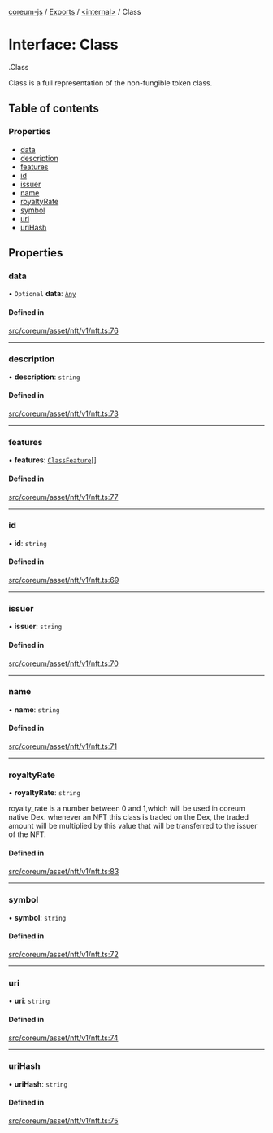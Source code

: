 [coreum-js](../README.md) / [Exports](../modules.md) / [<internal\>](../modules/internal_.md) / Class

# Interface: Class

[<internal>](../modules/internal_.md).Class

Class is a full representation of the non-fungible token class.

## Table of contents

### Properties

- [data](internal_.Class.md#data)
- [description](internal_.Class.md#description)
- [features](internal_.Class.md#features)
- [id](internal_.Class.md#id)
- [issuer](internal_.Class.md#issuer)
- [name](internal_.Class.md#name)
- [royaltyRate](internal_.Class.md#royaltyrate)
- [symbol](internal_.Class.md#symbol)
- [uri](internal_.Class.md#uri)
- [uriHash](internal_.Class.md#urihash)

## Properties

### data

• `Optional` **data**: [`Any`](../modules/internal_.md#any)

#### Defined in

[src/coreum/asset/nft/v1/nft.ts:76](https://github.com/CooperFoundation/coreum-js/blob/1aa4fb5/src/coreum/asset/nft/v1/nft.ts#L76)

___

### description

• **description**: `string`

#### Defined in

[src/coreum/asset/nft/v1/nft.ts:73](https://github.com/CooperFoundation/coreum-js/blob/1aa4fb5/src/coreum/asset/nft/v1/nft.ts#L73)

___

### features

• **features**: [`ClassFeature`](../enums/internal_.ClassFeature.md)[]

#### Defined in

[src/coreum/asset/nft/v1/nft.ts:77](https://github.com/CooperFoundation/coreum-js/blob/1aa4fb5/src/coreum/asset/nft/v1/nft.ts#L77)

___

### id

• **id**: `string`

#### Defined in

[src/coreum/asset/nft/v1/nft.ts:69](https://github.com/CooperFoundation/coreum-js/blob/1aa4fb5/src/coreum/asset/nft/v1/nft.ts#L69)

___

### issuer

• **issuer**: `string`

#### Defined in

[src/coreum/asset/nft/v1/nft.ts:70](https://github.com/CooperFoundation/coreum-js/blob/1aa4fb5/src/coreum/asset/nft/v1/nft.ts#L70)

___

### name

• **name**: `string`

#### Defined in

[src/coreum/asset/nft/v1/nft.ts:71](https://github.com/CooperFoundation/coreum-js/blob/1aa4fb5/src/coreum/asset/nft/v1/nft.ts#L71)

___

### royaltyRate

• **royaltyRate**: `string`

royalty_rate is a number between 0 and 1,which will be used in coreum native Dex.
whenever an NFT this class is traded on the Dex, the traded amount will be multiplied by this value
that will be transferred to the issuer of the NFT.

#### Defined in

[src/coreum/asset/nft/v1/nft.ts:83](https://github.com/CooperFoundation/coreum-js/blob/1aa4fb5/src/coreum/asset/nft/v1/nft.ts#L83)

___

### symbol

• **symbol**: `string`

#### Defined in

[src/coreum/asset/nft/v1/nft.ts:72](https://github.com/CooperFoundation/coreum-js/blob/1aa4fb5/src/coreum/asset/nft/v1/nft.ts#L72)

___

### uri

• **uri**: `string`

#### Defined in

[src/coreum/asset/nft/v1/nft.ts:74](https://github.com/CooperFoundation/coreum-js/blob/1aa4fb5/src/coreum/asset/nft/v1/nft.ts#L74)

___

### uriHash

• **uriHash**: `string`

#### Defined in

[src/coreum/asset/nft/v1/nft.ts:75](https://github.com/CooperFoundation/coreum-js/blob/1aa4fb5/src/coreum/asset/nft/v1/nft.ts#L75)
